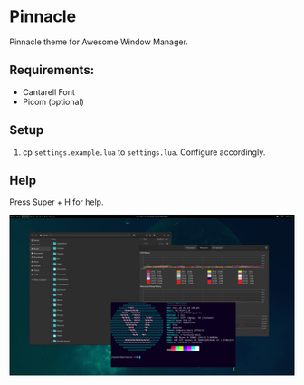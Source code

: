 # Pinnacle

Pinnacle theme for Awesome Window Manager.

## Requirements: 
 - Cantarell Font
 - Picom (optional)

## Setup

1. cp `settings.example.lua` to `settings.lua`. Configure accordingly. 

## Help

Press Super + H for help.

![desktop1.png](screenshots/desktop1.png)